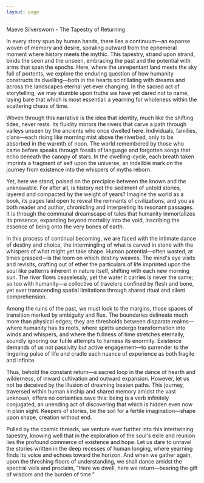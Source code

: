 ```yaml
---
layout: page
---
```

Maeve Silversworn - The Tapestry of Returning

In every story spun by human hands, there lies a continuum—an expanse woven of memory and desire, spiraling outward from the ephemeral moment where history meets the mythic. This tapestry, strand upon strand, binds the seen and the unseen, embracing the past and the potential with arms that span the epochs. Here, where the unrepentant land meets the sky full of portents, we explore the enduring question of how humanity constructs its dwelling—both in the hearts scintillating with dreams and across the landscapes eternal yet ever changing. In the sacred act of storytelling, we may stumble upon truths we have yet dared not to name, laying bare that which is most essential: a yearning for wholeness within the scattering chaos of time.

Woven through this narrative is the idea that identity, much like the shifting tides, never rests. Its fluidity mirrors the rivers that carve a path through valleys unseen by the ancients who once dwelled here. Individuals, families, clans—each rising like morning mist above the riverbed, only to be absorbed in the warmth of noon. The world remembered by those who came before speaks through fossils of language and forgotten songs that echo beneath the canopy of stars. In the dwelling-cycle, each breath taken imprints a fragment of self upon the universe, an indelible mark on the journey from existence into the whispers of myths reborn.

Yet, here we stand, poised on the precipice between the known and the unknowable. For after all, is history not the sediment of untold stories, layered and compacted by the weight of years? Imagine the world as a book, its pages laid open to reveal the remnants of civilizations, and you as both reader and author, chronicling and interpreting its resonant passages. It is through the communal dreamscape of tales that humanity immortalizes its presence, expanding beyond mortality into the void, inscribing the essence of being onto the very bones of earth.

In this process of continual becoming, we are faced with the intimate dance of destiny and choice, the intermingling of what is carved in stone with the whispers of what might yet take shape. Human potential—often wasted, at times grasped—is the loom on which destiny weaves. The mind's eye visits and revisits, crafting out of ether the particulars of life imprinted upon the soul like patterns inherent in nature itself, shifting with each new morning sun. The river flows ceaselessly, yet the water it carries is never the same; so too with humanity—a collective of travelers confined by flesh and bone, yet ever transcending spatial limitations through shared ritual and silent comprehension.

Among the ruins of the past, we must look to the margins, those spaces of transition marked by ambiguity and flux. The boundaries delineate much more than physical edges; they are thresholds between disparate realms—where humanity has its roots, where spirits undergo transformation into winds and whispers, and where the fullness of time stretches eternally, soundly ignoring our futile attempts to harness its enormity. Existence demands of us not passivity but active engagement—to surrender to the lingering pulse of life and cradle each nuance of experience as both fragile and infinite.

Thus, behold the constant return—a sacred loop in the dance of hearth and wilderness, of inward cultivation and outward expansion. However, let us not be deceived by the illusion of dreaming beaten paths. This journey, traversed within human kinship and shared memory amidst the vast unknown, offers no certainties save this: being is a verb infinitely conjugated, an unending act of discovering that which is hidden even now in plain sight. Keepers of stories, be the soil for a fertile imagination—shape upon shape, creation without end.

Pulled by the cosmic threads, we venture ever further into this intertwining tapestry, knowing well that in the exploration of the soul's exile and reunion lies the profound commerce of existence and hope. Let us dare to unravel the stories written in the deep recesses of human longing, where yearning finds its voice and echoes toward the horizon. And when we gather again, upon the threshing floors of understanding, we shall dance amidst the spectral veils and proclaim, "Here we dwell, here we return—bearing the gift of wisdom and the burden of time."